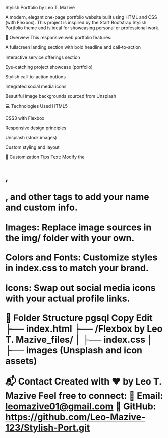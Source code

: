 Stylish Portfolio by Leo T. Mazive

A modern, elegant one-page portfolio website built using HTML and CSS (with Flexbox). This project is inspired by the Start Bootstrap Stylish Portfolio theme and is ideal for showcasing personal or professional work.

🌟 Overview
This responsive web portfolio features:

A fullscreen landing section with bold headline and call-to-action

Interactive service offerings section

Eye-catching project showcase (portfolio)

Stylish call-to-action buttons

Integrated social media icons

Beautiful image backgrounds sourced from Unsplash


💻 Technologies Used
HTML5

CSS3 with Flexbox

Responsive design principles

Unsplash (stock images)

Custom styling and layout

🧰 Customization Tips
Text: Modify the <h1>, <p>, and other tags to add your name and custom info.

Images: Replace image sources in the img/ folder with your own.

Colors and Fonts: Customize styles in index.css to match your brand.

Icons: Swap out social media icons with your actual profile links.

📂 Folder Structure
pgsql
Copy
Edit
├── index.html
├── /Flexbox by Leo T. Mazive_files/
│   ├── index.css
│   ├── images (Unsplash and icon assets)

📬 Contact
Created with ❤️ by Leo T. Mazive
Feel free to connect:
📧 Email: leomazive01@gmail.com
🔗 GitHub: https://github.com/Leo-Mazive-123/Stylish-Port.git

